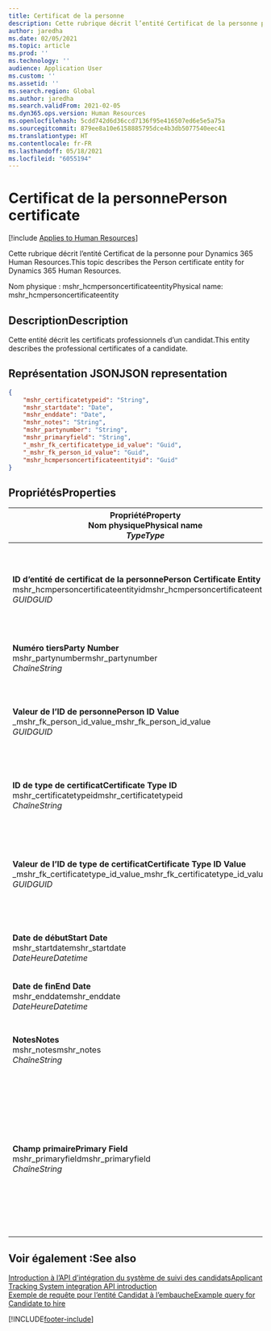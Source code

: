 ```yaml
---
title: Certificat de la personne
description: Cette rubrique décrit l’entité Certificat de la personne pour Dynamics 365 Human Resources.
author: jaredha
ms.date: 02/05/2021
ms.topic: article
ms.prod: ''
ms.technology: ''
audience: Application User
ms.custom: ''
ms.assetid: ''
ms.search.region: Global
ms.author: jaredha
ms.search.validFrom: 2021-02-05
ms.dyn365.ops.version: Human Resources
ms.openlocfilehash: 5cdd742d6d36ccd7136f95e416507ed6e5e5a75a
ms.sourcegitcommit: 879ee8a10e6158885795dce4b3db5077540eec41
ms.translationtype: HT
ms.contentlocale: fr-FR
ms.lasthandoff: 05/18/2021
ms.locfileid: "6055194"
---
```

# <a name="person-certificate"></a><span data-ttu-id="4884a-103">Certificat de la personne</span><span class="sxs-lookup"><span data-stu-id="4884a-103">Person certificate</span></span>

[!include [Applies to Human Resources](../includes/applies-to-hr.md)]

<span data-ttu-id="4884a-104">Cette rubrique décrit l’entité Certificat de la personne pour Dynamics 365 Human Resources.</span><span class="sxs-lookup"><span data-stu-id="4884a-104">This topic describes the Person certificate entity for Dynamics 365 Human Resources.</span></span>

<span data-ttu-id="4884a-105">Nom physique : mshr_hcmpersoncertificateentity</span><span class="sxs-lookup"><span data-stu-id="4884a-105">Physical name: mshr_hcmpersoncertificateentity</span></span>

## <a name="description"></a><span data-ttu-id="4884a-106">Description</span><span class="sxs-lookup"><span data-stu-id="4884a-106">Description</span></span>

<span data-ttu-id="4884a-107">Cette entité décrit les certificats professionnels d’un candidat.</span><span class="sxs-lookup"><span data-stu-id="4884a-107">This entity describes the professional certificates of a candidate.</span></span>

## <a name="json-representation"></a><span data-ttu-id="4884a-108">Représentation JSON</span><span class="sxs-lookup"><span data-stu-id="4884a-108">JSON representation</span></span>

```json
{
    "mshr_certificatetypeid": "String",
    "mshr_startdate": "Date",
    "mshr_enddate": "Date",
    "mshr_notes": "String",
    "mshr_partynumber": "String",
    "mshr_primaryfield": "String",
    "_mshr_fk_certificatetype_id_value": "Guid",
    "_mshr_fk_person_id_value": "Guid",
    "mshr_hcmpersoncertificateentityid": "Guid"
}
```

## <a name="properties"></a><span data-ttu-id="4884a-109">Propriétés</span><span class="sxs-lookup"><span data-stu-id="4884a-109">Properties</span></span>

| <span data-ttu-id="4884a-110">Propriété</span><span class="sxs-lookup"><span data-stu-id="4884a-110">Property</span></span><br><span data-ttu-id="4884a-111">**Nom physique**</span><span class="sxs-lookup"><span data-stu-id="4884a-111">**Physical name**</span></span><br><span data-ttu-id="4884a-112">**_Type_**</span><span class="sxs-lookup"><span data-stu-id="4884a-112">**_Type_**</span></span> | <span data-ttu-id="4884a-113">Cas d’emploi</span><span class="sxs-lookup"><span data-stu-id="4884a-113">Use</span></span> | <span data-ttu-id="4884a-114">Description</span><span class="sxs-lookup"><span data-stu-id="4884a-114">Description</span></span> |
| --- | --- | --- |
| <span data-ttu-id="4884a-115">**ID d’entité de certificat de la personne**</span><span class="sxs-lookup"><span data-stu-id="4884a-115">**Person Certificate Entity ID**</span></span><br><span data-ttu-id="4884a-116">mshr_hcmpersoncertificateentityid</span><span class="sxs-lookup"><span data-stu-id="4884a-116">mshr_hcmpersoncertificateentityid</span></span><br><span data-ttu-id="4884a-117">*GUID*</span><span class="sxs-lookup"><span data-stu-id="4884a-117">*GUID*</span></span> | <span data-ttu-id="4884a-118">Lecture seule</span><span class="sxs-lookup"><span data-stu-id="4884a-118">Read-only</span></span><br><span data-ttu-id="4884a-119">Requis</span><span class="sxs-lookup"><span data-stu-id="4884a-119">Required</span></span> | <span data-ttu-id="4884a-120">Identificateur unique généré par le système pour le dossier d’entité de certificat de la personne.</span><span class="sxs-lookup"><span data-stu-id="4884a-120">System-generated unique identifier for the person certificate entity record.</span></span> |
| <span data-ttu-id="4884a-121">**Numéro tiers**</span><span class="sxs-lookup"><span data-stu-id="4884a-121">**Party Number**</span></span><br><span data-ttu-id="4884a-122">mshr_partynumber</span><span class="sxs-lookup"><span data-stu-id="4884a-122">mshr_partynumber</span></span><br><span data-ttu-id="4884a-123">*Chaîne*</span><span class="sxs-lookup"><span data-stu-id="4884a-123">*String*</span></span> | <span data-ttu-id="4884a-124">Lecture/écriture</span><span class="sxs-lookup"><span data-stu-id="4884a-124">Read/write</span></span><br><span data-ttu-id="4884a-125">Requis</span><span class="sxs-lookup"><span data-stu-id="4884a-125">Required</span></span> | <span data-ttu-id="4884a-126">ID de tiers (personne) du candidat.</span><span class="sxs-lookup"><span data-stu-id="4884a-126">The party (person) ID of the candidate.</span></span> |
| <span data-ttu-id="4884a-127">**Valeur de l’ID de personne**</span><span class="sxs-lookup"><span data-stu-id="4884a-127">**Person ID Value**</span></span><br><span data-ttu-id="4884a-128">_mshr_fk_person_id_value</span><span class="sxs-lookup"><span data-stu-id="4884a-128">_mshr_fk_person_id_value</span></span><br><span data-ttu-id="4884a-129">*GUID*</span><span class="sxs-lookup"><span data-stu-id="4884a-129">*GUID*</span></span> | <span data-ttu-id="4884a-130">Lecture seule</span><span class="sxs-lookup"><span data-stu-id="4884a-130">Read-only</span></span><br><span data-ttu-id="4884a-131">Requis</span><span class="sxs-lookup"><span data-stu-id="4884a-131">Required</span></span><br><span data-ttu-id="4884a-132">Clé étrangère : mshr_dirpersonentityid de l’entité mshr_dirpersonentity</span><span class="sxs-lookup"><span data-stu-id="4884a-132">Foreign key: mshr_dirpersonentityid of mshr_dirpersonentity</span></span> | <span data-ttu-id="4884a-133">Identificateur généré par le système de l’enregistrement de l’entité de tiers (personne).</span><span class="sxs-lookup"><span data-stu-id="4884a-133">The system-generated identifier of the party (person) entity record.</span></span> |
| <span data-ttu-id="4884a-134">**ID de type de certificat**</span><span class="sxs-lookup"><span data-stu-id="4884a-134">**Certificate Type ID**</span></span><br><span data-ttu-id="4884a-135">mshr_certificatetypeid</span><span class="sxs-lookup"><span data-stu-id="4884a-135">mshr_certificatetypeid</span></span><br><span data-ttu-id="4884a-136">*Chaîne*</span><span class="sxs-lookup"><span data-stu-id="4884a-136">*String*</span></span> | <span data-ttu-id="4884a-137">Lecture/écriture</span><span class="sxs-lookup"><span data-stu-id="4884a-137">Read/write</span></span><br><span data-ttu-id="4884a-138">Requis</span><span class="sxs-lookup"><span data-stu-id="4884a-138">Required</span></span> |  <span data-ttu-id="4884a-139">Identifiant du type de certificat défini dans Human Resources.</span><span class="sxs-lookup"><span data-stu-id="4884a-139">The identifier of the certificate type defined in Human Resources.</span></span> |
| <span data-ttu-id="4884a-140">**Valeur de l’ID de type de certificat**</span><span class="sxs-lookup"><span data-stu-id="4884a-140">**Certificate Type ID Value**</span></span><br><span data-ttu-id="4884a-141">_mshr_fk_certificatetype_id_value</span><span class="sxs-lookup"><span data-stu-id="4884a-141">_mshr_fk_certificatetype_id_value</span></span><br><span data-ttu-id="4884a-142">*GUID*</span><span class="sxs-lookup"><span data-stu-id="4884a-142">*GUID*</span></span> | <span data-ttu-id="4884a-143">Lecture seule</span><span class="sxs-lookup"><span data-stu-id="4884a-143">Read-only</span></span><br><span data-ttu-id="4884a-144">Requis</span><span class="sxs-lookup"><span data-stu-id="4884a-144">Required</span></span><br><span data-ttu-id="4884a-145">Clé étrangère : mshr_hcmcertificatetypeentityid de l’entité mshr_hcmcertificatetypeentity</span><span class="sxs-lookup"><span data-stu-id="4884a-145">Foreign key: mshr_hcmcertificatetypeentityid of mshr_hcmcertificatetypeentity</span></span> | <span data-ttu-id="4884a-146">Identificateur unique généré par le système du type de certificat de l’entité associée.</span><span class="sxs-lookup"><span data-stu-id="4884a-146">System-generated unique identifier of the certificate type in the associated entity.</span></span> |
| <span data-ttu-id="4884a-147">**Date de début**</span><span class="sxs-lookup"><span data-stu-id="4884a-147">**Start Date**</span></span><br><span data-ttu-id="4884a-148">mshr_startdate</span><span class="sxs-lookup"><span data-stu-id="4884a-148">mshr_startdate</span></span><br><span data-ttu-id="4884a-149">*DateHeure*</span><span class="sxs-lookup"><span data-stu-id="4884a-149">*Datetime*</span></span> | <span data-ttu-id="4884a-150">Lecture/écriture</span><span class="sxs-lookup"><span data-stu-id="4884a-150">Read/write</span></span><br><span data-ttu-id="4884a-151">Requis</span><span class="sxs-lookup"><span data-stu-id="4884a-151">Required</span></span> | <span data-ttu-id="4884a-152">Date à laquelle le certificat a été délivré.</span><span class="sxs-lookup"><span data-stu-id="4884a-152">The date at which the certificate was issued.</span></span> |
| <span data-ttu-id="4884a-153">**Date de fin**</span><span class="sxs-lookup"><span data-stu-id="4884a-153">**End Date**</span></span><br><span data-ttu-id="4884a-154">mshr_enddate</span><span class="sxs-lookup"><span data-stu-id="4884a-154">mshr_enddate</span></span><br><span data-ttu-id="4884a-155">*DateHeure*</span><span class="sxs-lookup"><span data-stu-id="4884a-155">*Datetime*</span></span> | <span data-ttu-id="4884a-156">Lecture/écriture</span><span class="sxs-lookup"><span data-stu-id="4884a-156">Read/write</span></span><br><span data-ttu-id="4884a-157">Facultatif</span><span class="sxs-lookup"><span data-stu-id="4884a-157">Optional</span></span> | <span data-ttu-id="4884a-158">Date à laquelle le certificat va expirer.</span><span class="sxs-lookup"><span data-stu-id="4884a-158">The date at which the certificate will expire.</span></span> |
| <span data-ttu-id="4884a-159">**Notes**</span><span class="sxs-lookup"><span data-stu-id="4884a-159">**Notes**</span></span><br><span data-ttu-id="4884a-160">mshr_notes</span><span class="sxs-lookup"><span data-stu-id="4884a-160">mshr_notes</span></span><br><span data-ttu-id="4884a-161">*Chaîne*</span><span class="sxs-lookup"><span data-stu-id="4884a-161">*String*</span></span> | <span data-ttu-id="4884a-162">Lecture/écriture</span><span class="sxs-lookup"><span data-stu-id="4884a-162">Read/write</span></span><br><span data-ttu-id="4884a-163">Facultatif</span><span class="sxs-lookup"><span data-stu-id="4884a-163">Optional</span></span> | <span data-ttu-id="4884a-164">Notes à l’intention des recruteurs et des responsables du recrutement.</span><span class="sxs-lookup"><span data-stu-id="4884a-164">Notes for use by hiring managers and recruiters.</span></span> |
| <span data-ttu-id="4884a-165">**Champ primaire**</span><span class="sxs-lookup"><span data-stu-id="4884a-165">**Primary Field**</span></span><br><span data-ttu-id="4884a-166">mshr_primaryfield</span><span class="sxs-lookup"><span data-stu-id="4884a-166">mshr_primaryfield</span></span><br><span data-ttu-id="4884a-167">*Chaîne*</span><span class="sxs-lookup"><span data-stu-id="4884a-167">*String*</span></span> | <span data-ttu-id="4884a-168">Lecture seule</span><span class="sxs-lookup"><span data-stu-id="4884a-168">Read-only</span></span><br><span data-ttu-id="4884a-169">Requis</span><span class="sxs-lookup"><span data-stu-id="4884a-169">Required</span></span> |  <span data-ttu-id="4884a-170">Champ à utiliser comme identifiant principal de l’enregistrement d’entité.</span><span class="sxs-lookup"><span data-stu-id="4884a-170">Field to be used as an identifier of the entity record.</span></span> <span data-ttu-id="4884a-171">Combinaison du numéro de tiers, de l’ID du type de certificat et de la date de début.</span><span class="sxs-lookup"><span data-stu-id="4884a-171">Combination of party number, certificate type ID, and start date.</span></span> |

## <a name="see-also"></a><span data-ttu-id="4884a-172">Voir également :</span><span class="sxs-lookup"><span data-stu-id="4884a-172">See also</span></span>

[<span data-ttu-id="4884a-173">Introduction à l’API d’intégration du système de suivi des candidats</span><span class="sxs-lookup"><span data-stu-id="4884a-173">Applicant Tracking System integration API introduction</span></span>](hr-admin-integration-ats-api-introduction.md)<br>
[<span data-ttu-id="4884a-174">Exemple de requête pour l’entité Candidat à l’embauche</span><span class="sxs-lookup"><span data-stu-id="4884a-174">Example query for Candidate to hire</span></span>](hr-admin-integration-ats-api-candidate-to-hire-example-query.md)



[!INCLUDE[footer-include](../includes/footer-banner.md)]